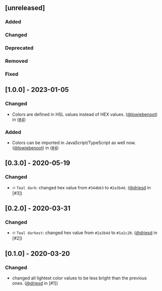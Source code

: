 ## [unreleased]

### Added

### Changed

### Deprecated

### Removed

### Fixed

## [1.0.0] - 2023-01-05

### Changed

- Colors are defined in HSL values instead of HEX values. ([@lowiebenoot](https://github.com/lowiebenoot)) in ([#4](https://github.com/teamleadercrm/ui/pull/4))

### Added

- Colors can be imported in JavaScript/TypeScript as well now. ([@lowiebenoot](https://github.com/lowiebenoot)) in ([#4](https://github.com/teamleadercrm/ui/pull/4))

## [0.3.0] - 2020-05-19

### Changed

- :fire: `Teal dark`: changed hex value from `#344b63` to `#2a3b4d`. ([@driesd](https://github.com/driesd) in [#3])

## [0.2.0] - 2020-03-31

### Changed

- :fire: `Teal darkest`: changed hex value from `#2a3b4d` to `#1a1c20`. ([@driesd](https://github.com/driesd) in [#2])

## [0.1.0] - 2020-03-20

### Changed

- changed all lightest color values to be less bright than the previous ones. ([@driesd](https://github.com/driesd) in [#1])
